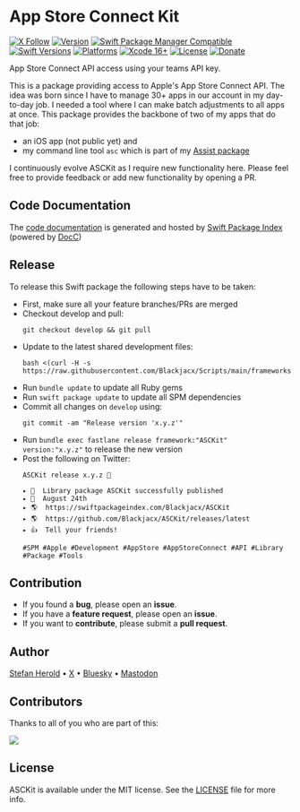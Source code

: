 # App Store Connect Kit

<!-- [![Test](https://github.com/Blackjacx/asckit/actions/workflows/test.yml/badge.svg)](https://github.com/Blackjacx/asckit/actions/workflows/test.yml) -->

[![X Follow](https://img.shields.io/badge/follow-%40blackjacx-1DA1F2?logo=twitter&style=for-the-badge)](https://x.com/intent/follow?original_referer=https%3A%2F%2Fgithub.com%2Fblackjacx&screen_name=Blackjacxxx)
[![Version](https://shields.io/github/v/release/blackjacx/ASCKit?display_name=tag&include_prereleases&sort=semver)](https://github.com/Blackjacx/ASCKit/releases)
[![Swift Package Manager Compatible](https://img.shields.io/badge/SPM-compatible-brightgreen.svg)](https://swift.org/package-manager/)
[![Swift Versions](https://img.shields.io/endpoint?url=https%3A%2F%2Fswiftpackageindex.com%2Fapi%2Fpackages%2FBlackjacx%2FASCKit%2Fbadge%3Ftype%3Dswift-versions)](https://swiftpackageindex.com/Blackjacx/ASCKit)
[![Platforms](https://img.shields.io/endpoint?url=https%3A%2F%2Fswiftpackageindex.com%2Fapi%2Fpackages%2FBlackjacx%2FASCKit%2Fbadge%3Ftype%3Dplatforms)](https://swiftpackageindex.com/Blackjacx/ASCKit)
[![Xcode 16+](https://img.shields.io/badge/Xcode-16%2B-blue.svg)](https://developer.apple.com/download/)
[![License](https://img.shields.io/github/license/blackjacx/asckit.svg)](https://github.com/Blackjacx/asckit/blob/develop/LICENSE)
[![Donate](https://img.shields.io/badge/Donate-PayPal-blue.svg?logo=paypal&style=for-the-badge)](https://www.paypal.me/STHEROLD)

App Store Connect API access using your teams API key.

<!-- <p align="center">
<img src="./icon.png" alt="SHSearchBar" height="128" width="128">
</p> -->

This is a package providing access to Apple's App Store Connect API. The idea was born since I have to manage 30+ apps in our account in my day-to-day job. I needed a tool where I can make batch adjustments to all apps at once. This package provides the backbone of two of my apps that do that job:

- an iOS app (not public yet) and
- my command line tool `asc` which is part of my [Assist package](https://github.com/Blackjacx/Assist)

I continuously evolve ASCKit as I require new functionality here. Please feel free to provide feedback or add new functionality by opening a PR.

## Code Documentation

The [code documentation](https://swiftpackageindex.com/Blackjacx/ASCKit/develop/documentation/asckit) is generated and hosted by [Swift Package Index](https://swiftpackageindex.com/) (powered by [DocC](https://developer.apple.com/documentation/docc))

## Release

To release this Swift package the following steps have to be taken:

- First, make sure all your feature branches/PRs are merged
- Checkout develop and pull:
  ```shell
  git checkout develop && git pull
  ```
- Update to the latest shared development files:
  ```shell
  bash <(curl -H -s https://raw.githubusercontent.com/Blackjacx/Scripts/main/frameworks/bootstrap.sh)
  ```
- Run `bundle update` to update all Ruby gems
- Run `swift package update` to update all SPM dependencies
- Commit all changes on `develop` using:
  ```
  git commit -am "Release version 'x.y.z'"
  ```
- Run `bundle exec fastlane release framework:"ASCKit" version:"x.y.z"` to release the new version
- Post the following on Twitter:
  ```
  ASCKit release x.y.z 🎉

  ▸ 🚀  Library package ASCKit successfully published
  ▸ 📅  August 24th
  ▸ 🌎  https://swiftpackageindex.com/Blackjacx/ASCKit
  ▸ 🌎  https://github.com/Blackjacx/ASCKit/releases/latest
  ▸ 👍  Tell your friends!

  #SPM #Apple #Development #AppStore #AppStoreConnect #API #Library #Package #Tools
  ```

## Contribution

- If you found a **bug**, please open an **issue**.
- If you have a **feature request**, please open an **issue**.
- If you want to **contribute**, please submit a **pull request**.

## Author

[Stefan Herold](mailto:stefan.herold@gmail.com) • [X](https://twitter.com/Blackjacxxx) • [Bluesky](https://bsky.app/profile/blackjacx.bsky.social) • [Mastodon](https://mastodon.social/@blackjacx)

## Contributors

Thanks to all of you who are part of this:

<a href="https://github.com/blackjacx/asckit/graphs/contributors">
  <img src="https://contrib.rocks/image?repo=blackjacx/asckit" />
</a>

## License

ASCKit is available under the MIT license. See the [LICENSE](LICENSE) file for more info.
